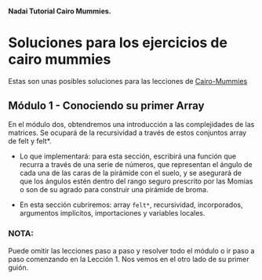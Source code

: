  <h4>Nadai Tutorial Cairo Mummies.</h4>

</div>

# Soluciones para los ejercicios de cairo mummies

Estas son unas posibles soluciones para las lecciones de [Cairo-Mummies](https://triality.org/education/course/cairomummies/module/1)

## Módulo 1 - Conociendo su primer Array

En el módulo dos, obtendremos una introducción a las complejidades de las matrices. Se ocupará de la recursividad a través de estos conjuntos array de felt y felt*. 

* Lo que implementará: para esta sección, escribirá una función que recurra a través de una serie de números, que representan el ángulo de cada una de las caras de la pirámide con el suelo, y se asegurará de que los ángulos estén dentro del rango seguro prescrito por las Momias o son de su agrado para construir una pirámide de broma. 

* En esta sección cubriremos: array `felt*`, recursividad, incorporados, argumentos implícitos, importaciones y variables locales. 

### NOTA:

Puede omitir las lecciones paso a paso y resolver todo el módulo o ir paso a paso comenzando en la Lección 1. Nos vemos en el otro lado de su primer guión.